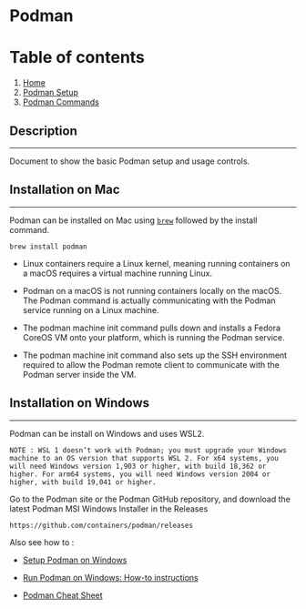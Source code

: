 # Podman

# Table of contents
1. [Home](ReadMe.md)
1. [Podman Setup](PodmanSetup.md)
1. [Podman Commands](PodmanCommands.md)

## Description
---
Document to show the basic Podman setup and usage controls.

## Installation on Mac
---
Podman can be installed on Mac using [`brew`](https://brew.sh/) followed by the install command.

    brew install podman

- Linux containers require a Linux kernel, meaning running containers on a macOS requires a virtual machine running Linux.

- Podman on a macOS is not running containers locally on the macOS. The Podman command is actually communicating with the Podman service running on a Linux machine.

- The podman machine init command pulls down and installs a Fedora CoreOS VM onto your platform, which is running the Podman service.

- The podman machine init command also sets up the SSH environment required to allow the Podman remote client to communicate with the Podman server inside the VM.

## Installation on Windows
---

Podman can be install on Windows and uses WSL2.

    NOTE : WSL 1 doesn’t work with Podman; you must upgrade your Windows machine to an OS version that supports WSL 2. For x64 systems, you will need Windows version 1,903 or higher, with build 18,362 or higher. For arm64 systems, you will need Windows version 2004 or higher, with build 19,041 or higher.

Go to the Podman site or the Podman GitHub repository, and download the latest Podman MSI Windows Installer in the Releases

    https://github.com/containers/podman/releases

Also see how to :

- [Setup Podman on Windows](https://linh-b-ngo.medium.com/setup-podman-on-windows-c36fa5925403)

- [Run Podman on Windows: How-to instructions](https://www.redhat.com/sysadmin/run-podman-windows)

- [Podman Cheat Sheet](/tech-books-kindle/RedHatDeveloperEBooks/Podman-basics-cheat-sheet-Red-Hat-Developer.pdf)